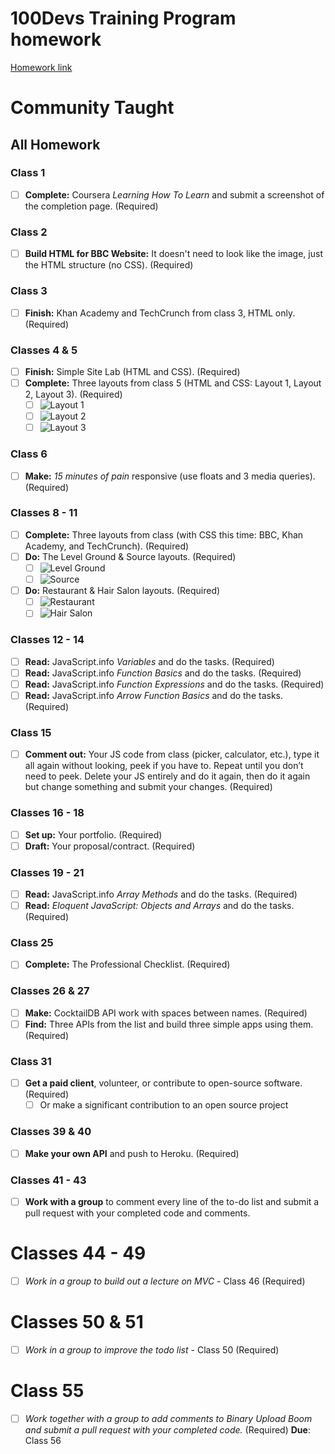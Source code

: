 # 100Devs Training Program homework

[Homework link](https://communitytaught.org/hw/all)

# Community Taught
## All Homework

### Class 1
- [ ] **Complete:** Coursera _Learning How To Learn_ and submit a screenshot of the completion page. (Required)

### Class 2
- [ ] **Build HTML for BBC Website:** It doesn't need to look like the image, just the HTML structure (no CSS). (Required)

### Class 3
- [ ] **Finish:** Khan Academy and TechCrunch from class 3, HTML only. (Required)

### Classes 4 & 5
- [ ] **Finish:** Simple Site Lab (HTML and CSS). (Required)
- [ ] **Complete:** Three layouts from class 5 (HTML and CSS: Layout 1, Layout 2, Layout 3). (Required)
    - [ ] ![Layout 1](https://communitytaught.org/img/resources/layout1.png)
    - [ ] ![Layout 2](https://communitytaught.org/img/resources/layout2.png)
    - [ ] ![Layout 3](https://communitytaught.org/img/resources/layout3.png)

### Class 6
- [ ] **Make:** _15 minutes of pain_ responsive (use floats and 3 media queries). (Required)

### Classes 8 - 11
- [ ] **Complete:** Three layouts from class (with CSS this time: BBC, Khan Academy, and TechCrunch). (Required)
- [ ] **Do:** The Level Ground & Source layouts. (Required)
    - [ ] ![Level Ground](https://communitytaught.org/img/resources/level-ground.png)
    - [ ] ![Source](https://communitytaught.org/img/resources/source.png)
- [ ] **Do:** Restaurant & Hair Salon layouts. (Required)
    - [ ] ![Restaurant](https://communitytaught.org/img/resources/restaurant.png)
    - [ ] ![Hair Salon](https://communitytaught.org/img/resources/hair-salon.png)

### Classes 12 - 14
- [ ] **Read:** JavaScript.info _Variables_ and do the tasks. (Required)
- [ ] **Read:** JavaScript.info _Function Basics_ and do the tasks. (Required)
- [ ] **Read:** JavaScript.info _Function Expressions_ and do the tasks. (Required)
- [ ] **Read:** JavaScript.info _Arrow Function Basics_ and do the tasks. (Required)

### Class 15
- [ ] **Comment out:** Your JS code from class (picker, calculator, etc.), type it all again without looking, peek if you have to. Repeat until you don’t need to peek. Delete your JS entirely and do it again, then do it again but change something and submit your changes. (Required)

### Classes 16 - 18
- [ ] **Set up:** Your portfolio. (Required)
- [ ] **Draft:** Your proposal/contract. (Required)

### Classes 19 - 21
- [ ] **Read:** JavaScript.info _Array Methods_ and do the tasks. (Required)
- [ ] **Read:** _Eloquent JavaScript: Objects and Arrays_ and do the tasks. (Required)

### Class 25
- [ ] **Complete:** The Professional Checklist. (Required)

### Classes 26 & 27
- [ ] **Make:** CocktailDB API work with spaces between names. (Required)
- [ ] **Find:** Three APIs from the list and build three simple apps using them. (Required)

### Class 31
- [ ] **Get a paid client**, volunteer, or contribute to open-source software. (Required)
  - [ ] Or make a significant contribution to an open source project

### Classes 39 & 40
- [ ] **Make your own API** and push to Heroku. (Required)

### Classes 41 - 43
- [ ] **Work with a group** to comment every line of the to-do list and submit a pull request with your completed code and comments.

# Classes 44 - 49
- [ ] *Work in a group to build out a lecture on MVC* - Class 46 (Required)

# Classes 50 & 51
- [ ] *Work in a group to improve the todo list* - Class 50 (Required)

# Class 55
- [ ] *Work together with a group to add comments to Binary Upload Boom and submit a pull request with your completed code.* (Required)
  **Due**: Class 56